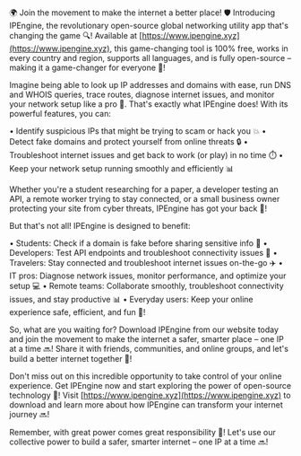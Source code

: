 🌍 Join the movement to make the internet a better place! 🛡️ Introducing IPEngine, the revolutionary open-source global networking utility app that's changing the game 🔍! Available at [https://www.ipengine.xyz](https://www.ipengine.xyz), this game-changing tool is 100% free, works in every country and region, supports all languages, and is fully open-source – making it a game-changer for everyone 🚀!

Imagine being able to look up IP addresses and domains with ease, run DNS and WHOIS queries, trace routes, diagnose internet issues, and monitor your network setup like a pro 🔧. That's exactly what IPEngine does! With its powerful features, you can:

• Identify suspicious IPs that might be trying to scam or hack you 💥
• Detect fake domains and protect yourself from online threats 🔒
• Troubleshoot internet issues and get back to work (or play) in no time ⏱️
• Keep your network setup running smoothly and efficiently 📊

Whether you're a student researching for a paper, a developer testing an API, a remote worker trying to stay connected, or a small business owner protecting your site from cyber threats, IPEngine has got your back 💪!

But that's not all! IPEngine is designed to benefit:

• Students: Check if a domain is fake before sharing sensitive info 📝
• Developers: Test API endpoints and troubleshoot connectivity issues 🔧
• Travelers: Stay connected and troubleshoot internet issues on-the-go ✈️
• IT pros: Diagnose network issues, monitor performance, and optimize your setup 💻
• Remote teams: Collaborate smoothly, troubleshoot connectivity issues, and stay productive 📊
• Everyday users: Keep your online experience safe, efficient, and fun 🎉!

So, what are you waiting for? Download IPEngine from our website today and join the movement to make the internet a safer, smarter place – one IP at a time 🔜! Share it with friends, communities, and online groups, and let's build a better internet together 💪!

Don't miss out on this incredible opportunity to take control of your online experience. Get IPEngine now and start exploring the power of open-source technology 🚀! Visit [https://www.ipengine.xyz](https://www.ipengine.xyz) to download and learn more about how IPEngine can transform your internet journey 🔜!

Remember, with great power comes great responsibility 💪! Let's use our collective power to build a safer, smarter internet – one IP at a time 🔜!